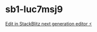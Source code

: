 # sb1-luc7msj9

[Edit in StackBlitz next generation editor ⚡️](https://stackblitz.com/~/github.com/RickCeschini/sb1-luc7msj9)